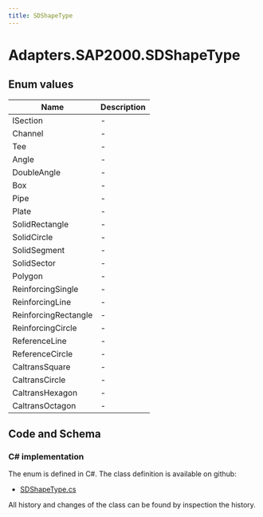 ```yaml
---
title: SDShapeType
---
```


# Adapters.SAP2000.SDShapeType



## Enum values

| Name            | Description                                                    |
|-----------------|----------------------------------------------------------------|
| ISection |  -  |
| Channel |  -  |
| Tee |  -  |
| Angle |  -  |
| DoubleAngle |  -  |
| Box |  -  |
| Pipe |  -  |
| Plate |  -  |
| SolidRectangle |  -  |
| SolidCircle |  -  |
| SolidSegment |  -  |
| SolidSector |  -  |
| Polygon |  -  |
| ReinforcingSingle |  -  |
| ReinforcingLine |  -  |
| ReinforcingRectangle |  -  |
| ReinforcingCircle |  -  |
| ReferenceLine |  -  |
| ReferenceCircle |  -  |
| CaltransSquare |  -  |
| CaltransCircle |  -  |
| CaltransHexagon |  -  |
| CaltransOctagon |  -  |


## Code and Schema

### C# implementation

The enum is defined in C#. The class definition is available on github:

- [SDShapeType.cs](https://github.com/BHoM/SAP2000_Toolkit/blob/develop/SAP2000_oM/Enums/SDShapeType.cs)

All history and changes of the class can be found by inspection the history.
